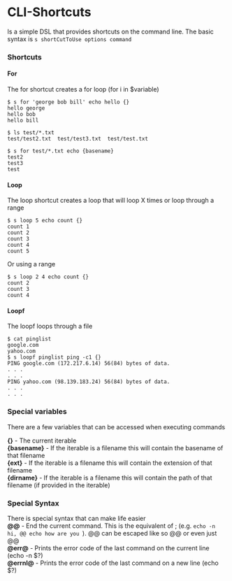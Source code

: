 # CLI-Shortcuts
Is a simple DSL that provides shortcuts on the command line. The basic syntax is 
`s shortCutToUse options command`

### Shortcuts
#### For
The for shortcut creates a for loop (for i in $variable)   
```
$ s for 'george bob bill' echo hello {}
hello george
hello bob
hello bill
```


```
$ ls test/*.txt 
test/test2.txt  test/test3.txt  test/test.txt

$ s for test/*.txt echo {basename}
test2
test3
test

```

#### Loop
The loop shortcut creates a loop that will loop X times or loop through a range
```
$ s loop 5 echo count {} 
count 1
count 2
count 3
count 4
count 5
```

Or using a range
```
$ s loop 2 4 echo count {} 
count 2
count 3
count 4
```

#### Loopf
The loopf loops through a file
```
$ cat pinglist  
google.com
yahoo.com
$ s loopf pinglist ping -c1 {}
PING google.com (172.217.6.14) 56(84) bytes of data.
. . .
. . .
PING yahoo.com (98.139.183.24) 56(84) bytes of data.
. . .
. . .
```
### Special variables
There are a few variables that can be accessed when executing commands    

**{}** - The current iterable    
**{basename}** - If the iterable is a filename this will contain the basename of that filename    
**{ext}** - If the iterable is a filename this will contain the extension of that filename    
**{dirname}** - If the iterable is a filename this will contain the path of that filename (if provided in the iterable)

### Special Syntax
There is special syntax that can make life easier    
**@@** - End the current command. This is the equivalent of ; (e.g. `echo -n hi, @@ echo how are you `). @@ can be escaped like so \@\@ or even just @\@     
**@err@** - Prints the error code of the last command on the current line (echo -n $?)    
**@errnl@** - Prints the error code of the last command on a new line (echo $?)    